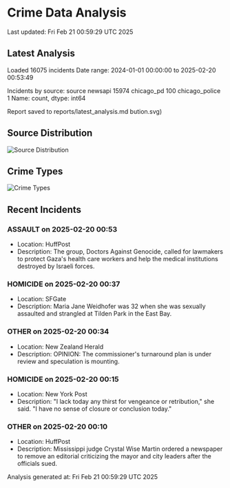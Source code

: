 # Crime Data Analysis
Last updated: Fri Feb 21 00:59:29 UTC 2025

## Latest Analysis

Loaded 16075 incidents
Date range: 2024-01-01 00:00:00 to 2025-02-20 00:53:49

Incidents by source:
source
newsapi           15974
chicago_pd          100
chicago_police        1
Name: count, dtype: int64

Report saved to reports/latest_analysis.md
bution.svg)

## Source Distribution
![Source Distribution](images/source_distribution.svg)

## Crime Types
![Crime Types](images/crime_types.svg)

## Recent Incidents

### ASSAULT on 2025-02-20 00:53
- Location: HuffPost
- Description: The group, Doctors Against Genocide, called for lawmakers to protect Gaza's health care workers and help the medical institutions destroyed by Israeli forces.


### HOMICIDE on 2025-02-20 00:37
- Location: SFGate
- Description: Maria Jane Weidhofer was 32 when she was sexually assaulted and strangled at Tilden Park in the East Bay.


### OTHER on 2025-02-20 00:34
- Location: New Zealand Herald
- Description: OPINION: The commissioner's turnaround plan is under review and speculation is mounting.


### HOMICIDE on 2025-02-20 00:15
- Location: New York Post
- Description: "I lack today any thirst for vengeance or retribution," she said. "I have no sense of closure or conclusion today."


### OTHER on 2025-02-20 00:10
- Location: HuffPost
- Description: Mississippi judge Crystal Wise Martin ordered a newspaper to remove an editorial criticizing the mayor and city leaders after the officials sued.

Analysis generated at: Fri Feb 21 00:59:29 UTC 2025
